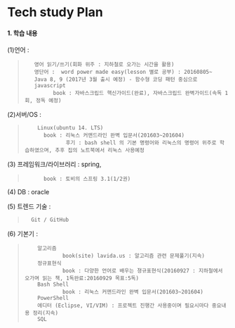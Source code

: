 # Tech study Plan

 
#### 1. 학습 내용
(1)언어 : 
>        영어 읽기/쓰기(회화 위주 : 지하철로 오가는 시간을 활용)
>        영단어 :  word power made easy(lesson 별로 공부) : 20160805~
>        Java 8, 9 (2017년 3월 출시 예정) - 함수형 코딩 패턴 중심으로
>        javascript 
>              book : 자바스크립드 핵신가이드(완료), 자바스크립드 완벽가이드(속독 1회, 정독 예정)
 
(2)서버/OS : 
>         Linux(ubuntu 14. LTS)
>           book : 리눅스 커맨드라인 완벽 입문서(201603~201604) 
>                  후기 : bash shell 의 기본 명령어와 리눅스의 명령어 위주로 학습하였으며, 추후 집의 노트북에서 리눅스 사용예정
 
(3) 프레임워크/라이브러리 : spring, 
>           book : 토비의 스프링 3.1(1/2권)

(4) DB : oracle
 
(5) 트렌드 기술 :
>       Git / GitHub
 
(6) 기본기 : 
>         알고리즘 
>                 book(site) lavida.us : 알고리즘 관련 문제풀기(지속)
>         정규표현식
>                 book : 다양한 언어로 배우는 졍규표현식(20160927 : 지하철에서 오가며 읽는 책, 1독완료:20160929 목표:5독)
>         Bash Shell
>                 book : 리눅스 커맨드라인 완벽 입문서(201603~201604) 
>         PowerShell
>         에디터 (Eclipse, VI/VIM) : 프로젝트 진행간 사용중이며 필요시마다 중요내용 정리(지속)
>         SQL 
